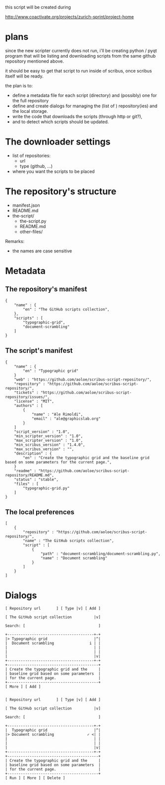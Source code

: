this script will be created during

http://www.coactivate.org/projects/zurich-sprint/project-home

# plans


since the new scripter currently does not run, i'll be creating python / pyqt program that will be listing and downloading scripts from the same github repository mentioned above.

it should be easy to get that script to run inside of scribus, once scribus itself will be ready.

the plan is to:

- define a metadata file for each script (directory) and (possibly) one for the full repository
- define and create dialogs for managing the (list of ) repository(ies) and the local storage.
- write the code that downloads the scripts (through http or git?),
- and to detect which scripts should be updated.


# The downloader settings

- list of repositories:
  - url
  - type (github, ...)
- where you want the scripts to be placed
 
# The repository's structure

- manifest.json
- README.md
- the-script/
  - the-script.py
  - README.md
  - other-files/

Remarks:
- the names are case sensitive

# Metadata

## The repository's manifest

    {
        "name" : {
            "en" : "The GitHub scripts collection",
        },
        "scripts" : [
            "typographic-grid",
            "document-scrambling"
        ]
    }

## The script's manifest

    {
        "name" : {
            "en" : "Typographic grid"
        }
        "web" : "https://github.com/aoloe/scribus-script-repository/",
        "repository" : "https://github.com/aoloe/scribus-script-repository/",
        "tickets" : "https://github.com/aoloe/scribus-script-repository/issues/",
        "license" : "MIT",
        "authors" : [
            {
                "name" : "Ale Rimoldi",
                "email" : "ale@graphicslab.org"
            }
        ]
        "script_version" : "1.0",
        "min_scripter_version" : "1.0",
        "max_scripter_version" : "1.0",
        "min_scribus_version" : "1.4.0",
        "max_scribus_version" : "",
        "description" : {
            "en" : "Create the typographic grid and the baseline grid based on some parameters for the current page.",
        }
        "readme" : "https://github.com/aoloe/scribus-script-repository/README.md",
        "status" : "stable",
        "files" : [
            "typographic-grid.py"
        ]
    }

## The local preferences

    [
        {
            "repository" : "https://github.com/aoloe/scribus-script-repository/",
            "name" : "The GitHub scripts collection",
            "script" : [
                {
                    "path" : "document-scrambling/document-scrambling.py",
                    "name" : "Document scrambling"
                }
            ]
        }
    ]

# Dialogs

    [ Repository url       ] [ Type |v] [ Add ]

    [ The GitHub script collection          |v]

    Search: [                                 ]

    +---------------------------------------+-+
    |> Typographic grid                     |^|
    |  Document scrambling                i | |
    |                                       | |
    |                                       | |
    |                                       |v|
    +---------------------------------------+-+
    +-----------------------------------------+
    | Create the typographic grid and the     |
    | baseline grid based on some parameters  |
    | for the current page.                   |
    +-----------------------------------------+
    [ More ] [ Add ]


    [ Repository url       ] [ Type |v] [ Add ]

    [ The GitHub script collection          |v]

    Search: [                                 ]

    +---------------------------------------+-+
    |  Typographic grid                     |^|
    |> Document scrambling               ✓ <| |
    |                                       | |
    |                                       | |
    |                                       |v|
    +---------------------------------------+-+
    +-----------------------------------------+
    | Create the typographic grid and the     |
    | baseline grid based on some parameters  |
    | for the current page.                   |
    +-----------------------------------------+
    [ Run ] [ More ] [ Delete ]
